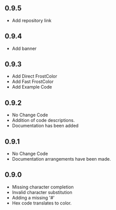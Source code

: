 ## 0.9.5
* Add repository link

## 0.9.4
* Add banner

## 0.9.3
*   Add Direct FrostColor
*   Add Fast FrostColor
*   Add Example Code


## 0.9.2
* No Change Code
* Addition of code descriptions.
* Documentation has been added

## 0.9.1
* No Change Code
* Documentation arrangements have been made.

## 0.9.0

* Missing character completion
* Invalid character substitution
* Adding a missing '#'
* Hex code translates to color.